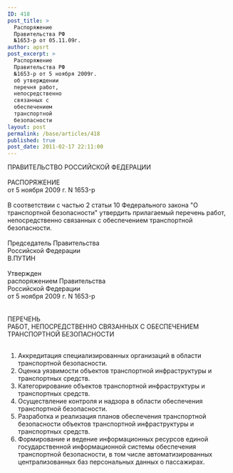 ```yaml
---
ID: 418
post_title: >
  Распоряжение
  Правительства РФ
  №1653-р от 05.11.09г.
author: apsrt
post_excerpt: >
  Распоряжение
  Правительства РФ
  №1653-р от 5 ноября 2009г.
  об утверждении
  перечня работ,
  непосредственно
  связанных с
  обеспечением
  транспортной
  безопасности
layout: post
permalink: /base/articles/418
published: true
post_date: 2011-02-17 22:11:00
---
```

ПРАВИТЕЛЬСТВО РОССИЙСКОЙ ФЕДЕРАЦИИ<br />
<br />
РАСПОРЯЖЕНИЕ<br />
от 5 ноября 2009 г. N 1653-р<br />
<br />
В соответствии с частью 2 статьи 10 Федерального закона &quot;О транспортной безопасности&quot; утвердить прилагаемый перечень работ, непосредственно связанных с обеспечением транспортной безопасности.<br />
<br />
Председатель Правительства<br />
Российской Федерации<br />
В.ПУТИН<br />
<br />
Утвержден<br />
распоряжением Правительства<br />
Российской Федерации<br />
от 5 ноября 2009 г. N 1653-р<br />
<br />
<br />
ПЕРЕЧЕНЬ<br />
РАБОТ, НЕПОСРЕДСТВЕННО СВЯЗАННЫХ С ОБЕСПЕЧЕНИЕМ<br />
ТРАНСПОРТНОЙ БЕЗОПАСНОСТИ<br />
<br />
1. Аккредитация специализированных организаций в области транспортной безопасности.<br />
2. Оценка уязвимости объектов транспортной инфраструктуры и транспортных средств.<br />
3. Категорирование объектов транспортной инфраструктуры и транспортных средств.<br />
4. Осуществление контроля и надзора в области обеспечения транспортной безопасности.<br />
5. Разработка и реализация планов обеспечения транспортной безопасности объектов транспортной инфраструктуры и транспортных средств.<br />
6. Формирование и ведение информационных ресурсов единой государственной информационной системы обеспечения транспортной безопасности, в том числе автоматизированных централизованных баз персональных данных о пассажирах.